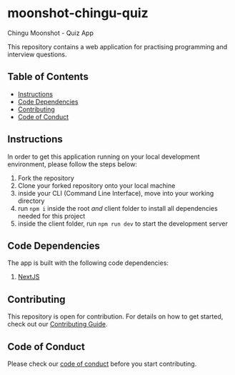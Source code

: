 # moonshot-chingu-quiz
Chingu Moonshot - Quiz App

This repository contains a web application for practising programming and interview questions.

## Table of Contents

* [Instructions](#instructions)
* [Code Dependencies](#code-dependencies)
* [Contributing](#contributing)
* [Code of Conduct](#code-of-conduct)

## Instructions

In order to get this application running on your local development environment, please follow the steps below:

1. Fork the repository
2. Clone your forked repository onto your local machine
3. inside your CLI (Command Line Interface), move into your working directory
4. run `npm i` inside the root *and* client folder to install all dependencies needed for this project
5. inside the client folder, run `npm run dev` to start the development server

## Code Dependencies

The app is built with the following code dependencies:

1. [NextJS](https://github.com/vercel/next.js)

## Contributing
This repository is open for contribution. For details on how to get started, check out our [Contributing Guide](/CONTRIBUTING.md).

## Code of Conduct
Please check our [code of conduct](/CODE_OF_CONDUCT.md) before you start contributing.
